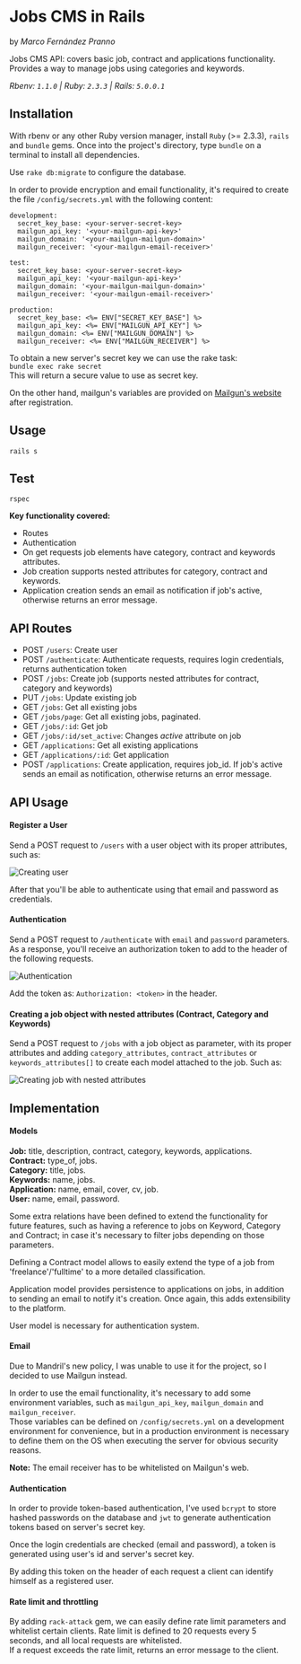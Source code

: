 # Jobs CMS in Rails
by *Marco Fernández Pranno*  

Jobs CMS API: covers basic job, contract and applications functionality.  
Provides a way to manage jobs using categories and keywords.  

*Rbenv: `1.1.0` | Ruby: `2.3.3` | Rails: `5.0.0.1`*

## Installation

With rbenv or any other Ruby version manager, install `Ruby` (>= 2.3.3), `rails` and `bundle` gems.
Once into the project's directory, type `bundle` on a terminal to install all dependencies.

Use `rake db:migrate` to configure the database.

In order to provide encryption and email functionality, it's required to create the file `/config/secrets.yml` with the following content:  
```
development:
  secret_key_base: <your-server-secret-key>
  mailgun_api_key: '<your-mailgun-api-key>'
  mailgun_domain: '<your-mailgun-mailgun-domain>'
  mailgun_receiver: '<your-mailgun-email-receiver>'

test:
  secret_key_base: <your-server-secret-key>
  mailgun_api_key: '<your-mailgun-api-key>'
  mailgun_domain: '<your-mailgun-mailgun-domain>'
  mailgun_receiver: '<your-mailgun-email-receiver>'

production:
  secret_key_base: <%= ENV["SECRET_KEY_BASE"] %>
  mailgun_api_key: <%= ENV["MAILGUN_API_KEY"] %>
  mailgun_domain: <%= ENV["MAILGUN_DOMAIN"] %>
  mailgun_receiver: <%= ENV["MAILGUN_RECEIVER"] %>
```

To obtain a new server's secret key we can use the rake task:  
`bundle exec rake secret`  
This will return a secure value to use as secret key.

On the other hand, mailgun's variables are provided on [Mailgun's website](https://mailgun.com) after registration.

## Usage

`rails s`

## Test

`rspec`

**Key functionality covered:**
- Routes
- Authentication
- On get requests job elements have category, contract and keywords attributes.
- Job creation supports nested attributes for category, contract and keywords.
- Application creation sends an email as notification if job's active, otherwise returns an error message.

## API Routes

- POST `/users`: Create user
- POST `/authenticate`: Authenticate requests, requires login credentials, returns authentication token
- POST `/jobs`: Create job (supports nested attributes for contract, category and keywords)
- PUT `/jobs`: Update existing job
- GET `/jobs`: Get all existing jobs
- GET `/jobs/page`: Get all existing jobs, paginated.
- GET `/jobs/:id`: Get job
- GET `/jobs/:id/set_active`: Changes *active* attribute on job
- GET `/applications`: Get all existing applications
- GET `/applications/:id`: Get application
- POST `/applications`: Create application, requires job_id. If job's active sends an email as notification, otherwise returns an error message.

## API Usage

#### Register a User

Send a POST request to `/users` with a user object with its proper attributes, such as:

![Creating user](http://i1268.photobucket.com/albums/jj576/marcofp0/jobs-cms/creating-user_zpskydbrsby.png)

After that you'll be able to authenticate using that email and password as credentials.

#### Authentication

Send a POST request to `/authenticate` with `email` and `password` parameters.
As a response, you'll receive an authorization token to add to the header of the following requests.

![Authentication](http://i1268.photobucket.com/albums/jj576/marcofp0/jobs-cms/auth_zpsf0b4px1t.png)

Add the token as: `Authorization: <token>` in the header.

#### Creating a job object with nested attributes (Contract, Category and Keywords)

Send a POST request to `/jobs` with a job object as parameter, with its proper attributes and adding `category_attributes`, `contract_attributes` or `keywords_attributes[]` to create each model attached to the job. Such as:  

![Creating job with nested attributes](http://i1268.photobucket.com/albums/jj576/marcofp0/jobs-cms/nested-attr_zps1eoyyvtp.png)

## Implementation

#### Models

**Job:** title, description, contract, category, keywords, applications.  
**Contract:** type_of, jobs.  
**Category:** title, jobs.  
**Keywords:** name, jobs.  
**Application:** name, email, cover, cv, job.  
**User:** name, email, password.

Some extra relations have been defined to extend the functionality for future features, such as having a reference to jobs on Keyword, Category and Contract; in case it's necessary to filter jobs depending on those parameters.

Defining a Contract model allows to easily extend the type of a job from 'freelance'/'fulltime' to a more detailed classification.  

Application model provides persistence to applications on jobs, in addition to sending an email to notify it's creation. Once again, this adds extensibility to the platform.  

User model is necessary for authentication system.

#### Email

Due to Mandril's new policy, I was unable to use it for the project, so I decided to use Mailgun instead.  

In order to use the email functionality, it's necessary to add some environment variables, such as `mailgun_api_key`, `mailgun_domain` and `mailgun_receiver`.  
Those variables can be defined on `/config/secrets.yml` on a development environment for convenience, but in a production environment is necessary to define them on the OS when executing the server for obvious security reasons.

**Note:** The email receiver has to be whitelisted on Mailgun's web.

#### Authentication

In order to provide token-based authentication, I've used `bcrypt` to store hashed passwords on the database and `jwt` to generate authentication tokens based on server's secret key.  

Once the login credentials are checked (email and password), a token is generated using user's id and server's secret key.  

By adding this token on the header of each request a client can identify himself as a registered user.

#### Rate limit and throttling

By adding `rack-attack` gem, we can easily define rate limit parameters and whitelist certain clients.
Rate limit is defined to 20 requests every 5 seconds, and all local requests are whitelisted.  
If a request exceeds the rate limit, returns an error message to the client.  
